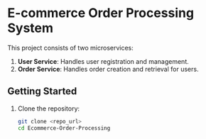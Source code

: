 # E-commerce Order Processing System

This project consists of two microservices:

1. **User Service**: Handles user registration and management.
2. **Order Service**: Handles order creation and retrieval for users.

## Getting Started

1. Clone the repository:
   ```bash
   git clone <repo_url>
   cd Ecommerce-Order-Processing
